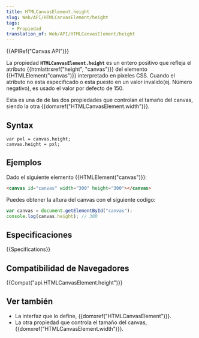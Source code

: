 ```yaml
---
title: HTMLCanvasElement.height
slug: Web/API/HTMLCanvasElement/height
tags:
  - Propiedad
translation_of: Web/API/HTMLCanvasElement/height
---
```


{{APIRef("Canvas API")}}

La propiedad **`HTMLCanvasElement.height`** es un entero positivo que refleja el atributo {{htmlattrxref("height", "canvas")}} del elemento {{HTMLElement("canvas")}} interpretado en pixeles CSS. Cuando el atributo no esta especificado o esta puesto en un valor invalido(ej. Número negativo), es usado el valor por defecto de 150.

Esta es una de de las dos propiedades que controlan el tamaño del canvas, siendo la otra {{domxref("HTMLCanvasElement.width")}}.

## Syntax

```
var pxl = canvas.height;
canvas.height = pxl;
```

## Ejemplos

Dado el siguiente elemento {{HTMLElement("canvas")}}:

```html
<canvas id="canvas" width="300" height="300"></canvas>
```

Puedes obtener la altura del canvas con el siguiente codigo:

```js
var canvas = document.getElementById("canvas");
console.log(canvas.height); // 300
```

## Especificaciones

{{Specifications}}

## Compatibilidad de Navegadores

{{Compat("api.HTMLCanvasElement.height")}}

## Ver también

- La interfaz que lo define, {{domxref("HTMLCanvasElement")}}.
- La otra propiedad que controla el tamaño del canvas, {{domxref("HTMLCanvasElement.width")}}.
